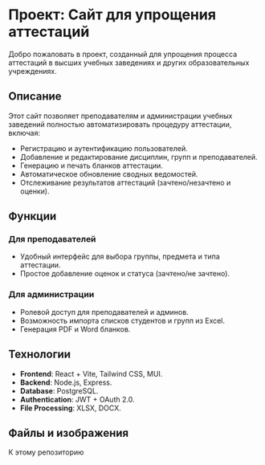 # Проект: Сайт для упрощения аттестаций

Добро пожаловать в проект, созданный для упрощения процесса аттестаций в высших учебных заведениях и других образовательных учреждениях.

## Описание

Этот сайт позволяет преподавателям и администрации учебных заведений полностью автоматизировать процедуру аттестации, включая:

- Регистрацию и аутентификацию пользователей.
- Добавление и редактирование дисциплин, групп и преподавателей.
- Генерацию и печать бланков аттестации.
- Автоматическое обновление сводных ведомостей.
- Отслеживание результатов аттестаций (зачтено/незачтено и оценки).

## Функции

### Для преподавателей

- Удобный интерфейс для выбора группы, предмета и типа аттестации.
- Простое добавление оценок и статуса (зачтено/не зачтено).

### Для администрации

- Ролевой доступ для преподавателей и админов.
- Возможность импорта списков студентов и групп из Excel.
- Генерация PDF и Word бланков.

## Технологии

- **Frontend**: React + Vite, Tailwind CSS, MUI.
- **Backend**: Node.js, Express.
- **Database**: PostgreSQL.
- **Authentication**: JWT + OAuth 2.0.
- **File Processing**: XLSX, DOCX.

## Файлы и изображения

К этому репозиторию
